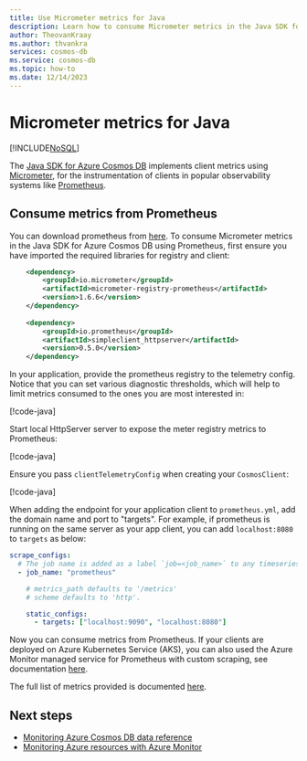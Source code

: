 ```yaml
---
title: Use Micrometer metrics for Java
description: Learn how to consume Micrometer metrics in the Java SDK for Azure Cosmos DB.
author: TheovanKraay
ms.author: thvankra
services: cosmos-db
ms.service: cosmos-db
ms.topic: how-to
ms.date: 12/14/2023
---
```


# Micrometer metrics for Java
[!INCLUDE[NoSQL](../includes/appliesto-nosql-mongodb-cassandra-gremlin-table.md)]

The [Java SDK for Azure Cosmos DB](samples-java.md) implements client metrics using [Micrometer](https://micrometer.io/), for the instrumentation of clients in popular observability systems like [Prometheus](https://prometheus.io/).

## Consume metrics from Prometheus

You can download prometheus from [here](https://prometheus.io/download/). To consume Micrometer metrics in the Java SDK for Azure Cosmos DB using Prometheus, first ensure you have imported the required libraries for registry and client:

```xml
    <dependency>
        <groupId>io.micrometer</groupId>
        <artifactId>micrometer-registry-prometheus</artifactId>
        <version>1.6.6</version>
    </dependency>
    
    <dependency>
        <groupId>io.prometheus</groupId>
        <artifactId>simpleclient_httpserver</artifactId>
        <version>0.5.0</version>
    </dependency>
```

In your application, provide the prometheus registry to the telemetry config. Notice that you can set various diagnostic thresholds, which will help to limit metrics consumed to the ones you are most interested in:

[!code-java[](~/azure-cosmos-java-sql-api-samples/src/main/java/com/azure/cosmos/examples/prometheus/async/CosmosClientMetricsQuickStartAsync.java?name=ClientMetricsConfig)]

Start local HttpServer server to expose the meter registry metrics to Prometheus:

[!code-java[](~/azure-cosmos-java-sql-api-samples/src/main/java/com/azure/cosmos/examples/prometheus/async/CosmosClientMetricsQuickStartAsync.java?name=PrometheusTargetServer)]

Ensure you pass `clientTelemetryConfig` when creating your `CosmosClient`:

[!code-java[](~/azure-cosmos-java-sql-api-samples/src/main/java/com/azure/cosmos/examples/prometheus/async/CosmosClientMetricsQuickStartAsync.java?name=CosmosClient)]


When adding the endpoint for your application client to `prometheus.yml`, add the domain name and port to "targets". For example, if prometheus is running on the same server as your app client, you can add `localhost:8080` to `targets` as below:

```yml
scrape_configs:
  # The job name is added as a label `job=<job_name>` to any timeseries scraped from this config.
  - job_name: "prometheus"

    # metrics_path defaults to '/metrics'
    # scheme defaults to 'http'.

    static_configs:
      - targets: ["localhost:9090", "localhost:8080"]
```

Now you can consume metrics from Prometheus. If your clients are deployed on Azure Kubernetes Service (AKS), you can also used the Azure Monitor managed service for Prometheus with custom scraping, see documentation [here](../../azure-monitor/containers/prometheus-metrics-scrape-configuration-minimal.md). 

The full list of metrics provided is documented [here](https://github.com/Azure/azure-sdk-for-java/blob/main/sdk/cosmos/azure-cosmos/docs/Metrics.md#what-metrics-are-emitted).



## Next steps

- [Monitoring Azure Cosmos DB data reference](../monitor-reference.md)
- [Monitoring Azure resources with Azure Monitor](../../azure-monitor//essentials//monitor-azure-resource.md)
